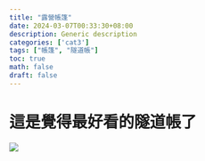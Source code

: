```yaml
---
title: "露營帳篷"
date: 2024-03-07T00:33:30+08:00
description: Generic description
categories: ['cat3']
tags: ["帳篷", "隧道帳"]
toc: true
math: false
draft: false
---
```


# 這是覺得最好看的隧道帳了
![](https://i.imgur.com/ybGoDJL.jpeg)
